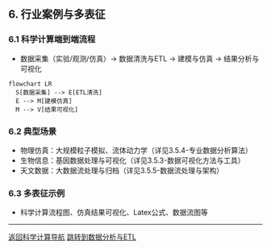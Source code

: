 ## 6. 行业案例与多表征

### 6.1 科学计算端到端流程

- 数据采集（实验/观测/仿真）→ 数据清洗与ETL → 建模与仿真 → 结果分析与可视化

```mermaid
flowchart LR
  S[数据采集] --> E[ETL清洗]
  E --> M[建模仿真]
  M --> V[结果可视化]
```

### 6.2 典型场景

- 物理仿真：大规模粒子模拟、流体动力学（详见3.5.4-专业数据分析算法）
- 生物信息：基因数据处理与可视化（详见3.5.3-数据可视化方法与工具）
- 天文数据：大数据流处理与归档（详见3.5.5-数据流处理与架构）

### 6.3 多表征示例

- 科学计算流程图、仿真结果可视化、Latex公式、数据流图等

---

[返回科学计算导航](./README.md)
[跳转到数据分析与ETL](../../3-数据模型与算法/3.5-数据分析与ETL/README.md)
